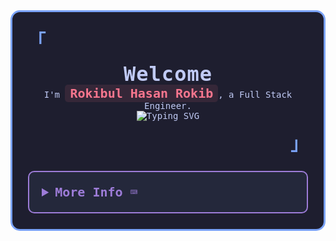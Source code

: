 <div style="font-family: 'Iosevka', monospace; background: #1e1e2f; padding: 25px; border: 3px solid #7aa2f7; border-radius: 15px; max-width: 800px; margin: 0 auto; color: #c0caf5;">
  <p align="left" style="font-size: 28px; color: #7aa2f7; margin: 0;">
    <strong><samp>「</samp></strong>
  </p>

  <p align="center" style="margin: 15px 0;">
    <samp>
      <b style="font-size: 32px; color: #c0caf5; letter-spacing: 1px;">Welcome</b>
      <br />
      I'm <span style="color: #f7768e; font-weight: bold; font-size: 20px; background: rgba(247, 118, 142, 0.1); padding: 2px 8px; border-radius: 5px;">Rokibul Hasan Rokib</span>, a Full Stack Engineer.
      <br />
      <img
        src="https://readme-typing-svg.demolab.com?font=Iosevka&size=16&pause=1000&color=9D7CD8¢er=true&vCenter=true&width=435&lines=I+code+efficient+and+elegant+programs"
        alt="Typing SVG"
      />
    </samp>
  </p>

  <p align="right" style="font-size: 28px; color: #7aa2f7; margin: 0;">
    <strong><samp>」</samp></strong>
  </p>

  <details align="left" style="margin-top: 25px; border: 2px solid #9d7cd8; border-radius: 10px; padding: 20px; background: #24283b;">
    <summary style="cursor: pointer; font-size: 20px; color: #9d7cd8; font-weight: bold;">
      <samp><b>More Info ⌨️</b></samp>
    </summary>
    <br />
    <p align="center" style="font-size: 16px; margin: 0;">
      <samp>
        [ <a href="" style="color: #f7768e; text-decoration: none; font-weight: bold;">about me</a> •
        <a href="" style="color: #f7768e; text-decoration: none; font-weight: bold;">projects</a> •
        <a href="https://www.linkedin.com/in/0xrokib/" style="color: #f7768e; text-decoration: none; font-weight: bold;">contact</a> ]
      </samp>
    </p>
    <br />
    <div style="max-width: 800px; margin: 0 auto;">
      <table style="width: 100%; text-align: center;">
        <tr>
          <td style="width: 50%; padding: 15px; vertical-align: top;">
            <a href="#github-stats">
              <img
                alt="GitHub Stats"
                src="https://github-readme-stats.vercel.app/api?username=0xRokib&count_private=true&show_icons=true&include_all_commits=true&hide_border=true&theme=dracula&custom_title=Code%20Stats&bg_color=1e1e2f&title_color=9d7cd8&icon_color=f7768e&text_color=c0caf5"
                style="border-radius: 10px; border: 1px solid #7aa2f7;"
              />
            </a>
          </td>
          <td style="width: 50%; padding: 15px; vertical-align: top;">
            <a href="#top-languages">
              <img
                alt="Top Languages"
                src="https://github-readme-stats.vercel.app/api/top-langs/?username=0xRokib&langs_count=6&theme=dracula&layout=compact&hide_border=true&custom_title=Language%20Mastery&bg_color=1e1e2f&title_color=9d7cd8&icon_color=f7768e&text_color=c0caf5"
                style="border-radius: 10px; border: 1px solid #7aa2f7;"
              />
            </a>
          </td>
        </tr>
        <tr>
          <td colspan="2" style="padding: 15px;">
            <p style="font-size: 20px; color: #9d7cd8; font-weight: bold; margin: 10px 0;">Tech Stack:</p>
            <p style="display: flex; flex-wrap: wrap; justify-content: center; gap: 10px;">
              <img src="https://img.shields.io/badge/JavaScript-FFF200?style=for-the-badge&logo=javascript&logoColor=1e1e2f" alt="JavaScript" />
              <img src="https://img.shields.io/badge/TypeScript-3178C6?style=for-the-badge&logo=typescript&logoColor=c0caf5" alt="TypeScript" />
              <img src="https://img.shields.io/badge/Node.js-8CC84B?style=for-the-badge&logo=node.js&logoColor=1e1e2f" alt="Node.js" />
              <img src="https://img.shields.io/badge/Express-000000?style=for-the-badge&logo=express&logoColor=c0caf5" alt="Express" />
              <img src="https://img.shields.io/badge/Python-3776AB?style=for-the-badge&logo=python&logoColor=f7768e" alt="Python" />
              <img src="https://img.shields.io/badge/MongoDB-4EA94B?style=for-the-badge&logo=mongodb&logoColor=1e1e2f" alt="MongoDB" />
              <img src="https://img.shields.io/badge/PostgreSQL-336791?style=for-the-badge&logo=postgresql&logoColor=c0caf5" alt="PostgreSQL" />
              <img src="https://img.shields.io/badge/SQL-4479A1?style=for-the-badge&logo=mysql&logoColor=f7768e" alt="SQL" />
              <img src="https://img.shields.io/badge/Redis-D92C2C?style=for-the-badge&logo=redis&logoColor=1e1e2f" alt="Redis" />
              <img src="https://img.shields.io/badge/Linux-FCC624?style=for-the-badge&logo=linux&logoColor=1e1e2f" alt="Linux" />
              <img src="https://img.shields.io/badge/C-A8B9CC?style=for-the-badge&logo=c&logoColor=f7768e" alt="C" />
              <img src="https://img.shields.io/badge/Next.js-000000?style=for-the-badge&logo=next.js&logoColor=c0caf5" alt="Next.js" />
              <img src="https://img.shields.io/badge/React-61DAFB?style=for-the-badge&logo=react&logoColor=1e1e2f" alt="React" />
              <img src="https://img.shields.io/badge/Firebase-FFCA28?style=for-the-badge&logo=firebase&logoColor=f7768e" alt="Firebase" />
              <img src="https://img.shields.io/badge/Netlify-00C7B7?style=for-the-badge&logo=netlify&logoColor=1e1e2f" alt="Netlify" />
              <img src="https://img.shields.io/badge/Vercel-000000?style=for-the-badge&logo=vercel&logoColor=c0caf5" alt="Vercel" />
              <img src="https://img.shields.io/badge/NPM-CC3534?style=for-the-badge&logo=npm&logoColor=f7768e" alt="NPM" />
              <img src="https://img.shields.io/badge/Redux-764ABC?style=for-the-badge&logo=redux&logoColor=1e1e2f" alt="Redux" />
              <img src="https://img.shields.io/badge/TailwindCSS-38B2AC?style=for-the-badge&logo=tailwindcss&logoColor=c0caf5" alt="TailwindCSS" />
              <img src="https://img.shields.io/badge/Chart.js-F7A1A1?style=for-the-badge&logo=chart.js&logoColor=1e1e2f" alt="Chart.js" />
              <img src="https://img.shields.io/badge/HTML-E34F26?style=for-the-badge&logo=html5&logoColor=f7768e" alt="HTML" />
              <img src="https://img.shields.io/badge/CSS-1572B6?style=for-the-badge&logo=css3&logoColor=c0caf5" alt="CSS" />
              <img src="https://img.shields.io/badge/SASS-CC6699?style=for-the-badge&logo=sass&logoColor=1e1e2f" alt="SASS" />
              <img src="https://img.shields.io/badge/Docker-2496ED?style=for-the-badge&logo=docker&logoColor=f7768e" alt="Docker" />
              <img src="https://img.shields.io/badge/Bash-4EAA25?style=for-the-badge&logo=gnubash&logoColor=1e1e2f" alt="Bash" />
              <img src="https://img.shields.io/badge/Zorin_OS-169A3B?style=for-the-badge&logo=zorin&logoColor=c0caf5" alt="Zorin OS" />
            </p>
          </td>
        </tr>
        <tr>
          <td style="width: 50%; padding: 15px;">
            <a href="https://leetcode.com/u/0xRokib/" style="text-decoration: none;">
              <img
                src="https://img.shields.io/badge/LeetCode-0xRokib-7aa2f7?style=for-the-badge&logo=Leetcode&logoColor=f7768e"
                alt="Leetcode Profile"
                style="border-radius: 8px; border: 1px solid #9d7cd8;"
              />
            </a>
          </td>
          <td style="width: 50%; padding: 15px;">
            <a href="https://www.hackerrank.com/0xrokib" style="text-decoration: none;">
              <img
                src="https://img.shields.io/badge/HackerRank-0xRokib-7aa2f7?style=for-the-badge&logo=HackerRank&logoColor=f7768e"
                alt="HackerRank Profile"
                style="border-radius: 8px; border: 1px solid #9d7cd8;"
              />
            </a>
          </td>
        </tr>
      </table>
    </div>
  </details>
</div>
